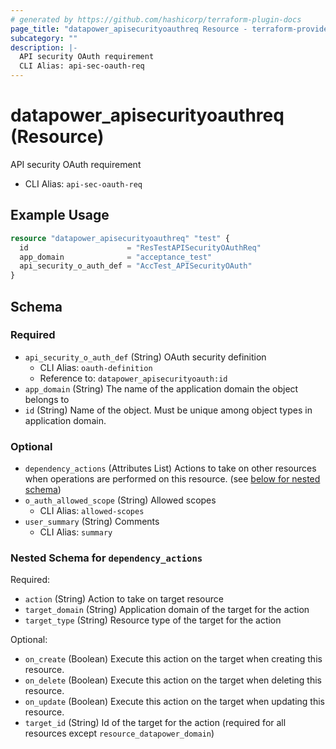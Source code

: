```yaml
---
# generated by https://github.com/hashicorp/terraform-plugin-docs
page_title: "datapower_apisecurityoauthreq Resource - terraform-provider-datapower"
subcategory: ""
description: |-
  API security OAuth requirement
  CLI Alias: api-sec-oauth-req
---
```


# datapower_apisecurityoauthreq (Resource)

API security OAuth requirement
  - CLI Alias: `api-sec-oauth-req`

## Example Usage

```terraform
resource "datapower_apisecurityoauthreq" "test" {
  id                      = "ResTestAPISecurityOAuthReq"
  app_domain              = "acceptance_test"
  api_security_o_auth_def = "AccTest_APISecurityOAuth"
}
```

<!-- schema generated by tfplugindocs -->
## Schema

### Required

- `api_security_o_auth_def` (String) OAuth security definition
  - CLI Alias: `oauth-definition`
  - Reference to: `datapower_apisecurityoauth:id`
- `app_domain` (String) The name of the application domain the object belongs to
- `id` (String) Name of the object. Must be unique among object types in application domain.

### Optional

- `dependency_actions` (Attributes List) Actions to take on other resources when operations are performed on this resource. (see [below for nested schema](#nestedatt--dependency_actions))
- `o_auth_allowed_scope` (String) Allowed scopes
  - CLI Alias: `allowed-scopes`
- `user_summary` (String) Comments
  - CLI Alias: `summary`

<a id="nestedatt--dependency_actions"></a>
### Nested Schema for `dependency_actions`

Required:

- `action` (String) Action to take on target resource
- `target_domain` (String) Application domain of the target for the action
- `target_type` (String) Resource type of the target for the action

Optional:

- `on_create` (Boolean) Execute this action on the target when creating this resource.
- `on_delete` (Boolean) Execute this action on the target when deleting this resource.
- `on_update` (Boolean) Execute this action on the target when updating this resource.
- `target_id` (String) Id of the target for the action (required for all resources except `resource_datapower_domain`)
